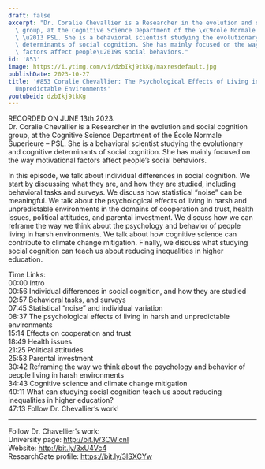 ```yaml
---
draft: false
excerpt: "Dr. Coralie Chevallier is a Researcher in the evolution and social cognition\
  \ group, at the Cognitive Science Department of the \xC9cole Normale Superieure\
  \ \u2013 PSL. She is a behavioral scientist studying the evolutionary and cognitive\
  \ determinants of social cognition. She has mainly focused on the way motivational\
  \ factors affect people\u2019s social behaviors."
id: '853'
image: https://i.ytimg.com/vi/dzbIkj9tkKg/maxresdefault.jpg
publishDate: 2023-10-27
title: '#853 Coralie Chevallier: The Psychological Effects of Living in Harsh and
  Unpredictable Environments'
youtubeid: dzbIkj9tkKg
---
```

RECORDED ON JUNE 13th 2023.  
Dr. Coralie Chevallier is a Researcher in the evolution and social cognition group, at the Cognitive Science Department of the École Normale Superieure – PSL. She is a behavioral scientist studying the evolutionary and cognitive determinants of social cognition. She has mainly focused on the way motivational factors affect people’s social behaviors.

In this episode, we talk about individual differences in social cognition. We start by discussing what they are, and how they are studied, including behavioral tasks and surveys. We discuss how statistical “noise” can be meaningful. We talk about the psychological effects of living in harsh and unpredictable environments in the domains of cooperation and trust, health issues, political attitudes, and parental investment. We discuss how we can reframe the way we think about the psychology and behavior of people living in harsh environments. We talk about how cognitive science can contribute to climate change mitigation. Finally, we discuss what studying social cognition can teach us about reducing inequalities in higher education.


Time Links:  
00:00 Intro  
00:56  Individual differences in social cognition, and how they are studied  
02:57  Behavioral tasks, and surveys  
07:45  Statistical “noise” and individual variation  
08:37  The psychological effects of living in harsh and unpredictable environments  
15:14  Effects on cooperation and trust  
18:49  Health issues  
21:25  Political attitudes  
25:53  Parental investment  
30:42  Reframing the way we think about the psychology and behavior of people living in harsh environments  
34:43  Cognitive science and climate change mitigation  
40:11  What can studying social cognition teach us about reducing inequalities in higher education?  
47:13  Follow Dr. Chevallier’s work!

---

Follow Dr. Chavellier’s work:  
University page: http://bit.ly/3CWicnI  
Website: http://bit.ly/3xU4Vc4  
ResearchGate profile: https://bit.ly/3ISXCYw
